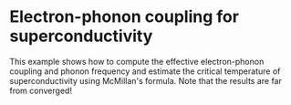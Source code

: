 # Electron-phonon coupling for superconductivity

This example shows how to compute the effective electron-phonon coupling and
phonon frequency and estimate the critical temperature of superconductivity
using McMillan's formula. Note that the results are far from converged!
